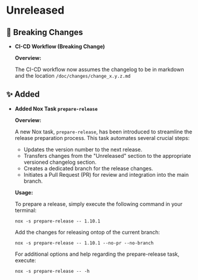 # Unreleased

## 🚨 Breaking Changes
* **CI-CD Workflow (Breaking Change)**

    **Overview:**

    The CI-CD workflow now assumes the changelog to be in markdown and the location `/doc/changes/change_x.y.z.md`

## ✨ Added
* **Added Nox Task `prepare-release`**

    **Overview:**

    A new Nox task, `prepare-release`, has been introduced to streamline the release preparation process. This task automates several crucial steps:

    - Updates the version number to the next release.
    - Transfers changes from the "Unreleased" section to the appropriate versioned changelog section.
    - Creates a dedicated branch for the release changes.
    - Initiates a Pull Request (PR) for review and integration into the main branch.

    **Usage:**

    To prepare a release, simply execute the following command in your terminal:

    ```shell
    nox -s prepare-release -- 1.10.1
    ```

    Add the changes for releasing ontop of the current branch:

    ```shell
    nox -s prepare-release -- 1.10.1 --no-pr --no-branch
    ```

    For additional options and help regarding the prepare-release task, execute:

    ```shell
    nox -s prepare-release -- -h 
    ```
